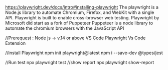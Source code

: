 
https://playwright.dev/docs/intro#installing-playwright
The playwright is a Node.js library to automate Chromium, Firefox, and WebKit with a single API. Playwright is built to enable cross-browser web testing.
Playwright by Microsoft did start as a fork of Puppeteer Puppeteer is a node library to automate the chromium browsers with the JavaScript API

//Prerequest :
Node js -> v.14 or above
VS Code
Playwright Vs Code Extension

//install Playwright
npm init playwright@latest
npm i --save-dev @types/jest

//Run test
npx playwright test
//show report
npx playwright show-report